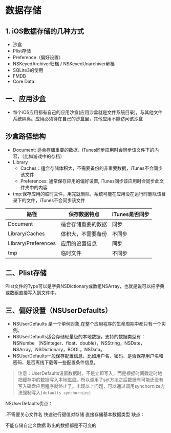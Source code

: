 # 数据存储

## 1. iOS数据存储的几种方式
- 沙盒
- Plist存储
- Preference（偏好设置）
- NSKeyedArchiver归档 / NSKeyedUnarchiver解档
- SQLite3的使用
- FMDB
- Core Data

## 一、应用沙盒
- 每个iOS应用都有自己的应用沙盒(应用沙盒就是文件系统目录)，与其他文件系统隔离。应用必须待在自己的沙盒里，其他应用不能访问该沙盒

## 沙盒路径结构
- Document: 适合存储重要的数据，iTunes同步应用时会同步该文件下的内容，（比如游戏中的存档）
- Library
    - Caches：适合存储体积大，不需要备份的非重要数据，iTunes不会同步该文件
    - Preferences: 通常保存应用的偏好设置, iTunes同步该应用时会同步此文件夹中的内容
- tmp:保存应用的临时文件，用完就删除，系统可能在应用没在运行时删除该目录下的文件，iTunes不会同步该文件

| 路径 | 保存数据特点 | iTunes是否同步 |
| --- | --- | --- |	
| Document | 适合存储重要的数据 |	同步 |
| Library/Caches | 体积大，不需要备份 | 不同步 |
| Library/Preferences |	应用的设置信息 | 同步 |
| tmp |	临时文件 | 不同步 |

## 二、Plist存储
Plist文件的Type可以是字典NSDictionary或数组NSArray，也就是说可以把字典或数组直接写入到文件中。


## 三、偏好设置（NSUserDefaults）
- NSUserDefaults 是一个单例对象,在整个应用程序的生命周期中都只有一个实例。
- NSUserDefaults适合存储轻量级的本地数据，支持的数据类型有：NSNumbe （NSInteger、float、double），NSString，NSDate，NSArray，NSDictionary，BOOL，NSData。
- NSUserDefaults一般保存配置信息，比如用户名、密码、是否保存用户名和密码、是否离线下载等一些配置条件信息。

>注意：UserDefaults设置数据时，不是立即写入，而是根据时间戳定时地把缓存中的数据写入本地磁盘。所以调用了set方法之后数据有可能还没有写入磁盘应用程序就终止了。出现以上问题，可以通过调用synchornize方法强制写入`[defaults synchornize]`

NSUserDefaults优点：

.不需要关心文件名
快速进行键值对存储
直接存储基本数据类型
缺点：

不能存储自定义数据
取出的数据都是不可变的
